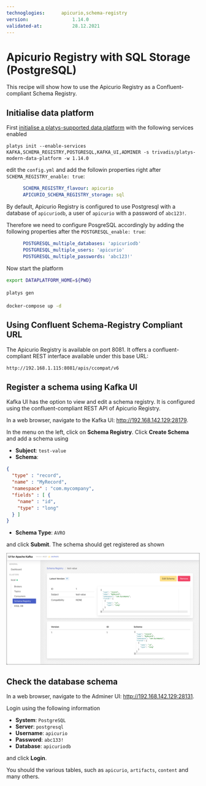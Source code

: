 ```yaml
---
technoglogies:      apicurio,schema-registry
version:				1.14.0
validated-at:			28.12.2021
---
```


# Apicurio Registry with SQL Storage (PostgreSQL)

This recipe will show how to use the Apicurio Registry as a Confluent-compliant Schema Registry.

## Initialise data platform

First [initialise a platys-supported data platform](../../../documentation/getting-started) with the following services enabled

```
platys init --enable-services KAFKA,SCHEMA_REGISTRY,POSTGRESQL,KAFKA_UI,ADMINER -s trivadis/platys-modern-data-platform -w 1.14.0
```

edit the `config.yml` and add the followin properties right after `SCHEMA_REGISTRY_enable: true`:


```yaml
      SCHEMA_REGISTRY_flavour: apicurio
      APICURIO_SCHEMA_REGISTRY_storage: sql  
```

By default, Apicurio Registry is configured to use Postgresql with a database of `apicuriodb`, a user of `apicurio` with a password of `abc123!`. 

Therefore we need to configure PosgreSQL accordingly by adding the following properties after the `POSTGRESQL_enable: true`: 

```yaml
      POSTGRESQL_multiple_databases: 'apicuriodb'
      POSTGRESQL_multiple_users: 'apicurio'
      POSTGRESQL_multiple_passwords: 'abc123!'
```

Now start the platform

```bash
export DATAPLATFORM_HOME=${PWD}

platys gen

docker-compose up -d
```

## Using Confluent Schema-Registry Compliant URL

The Apicurio Registry is available on port 8081. It offers a confluent-compliant REST interface available under this base URL:

```bash
http://192.168.1.115:8081/apis/ccompat/v6
```

## Register a schema using Kafka UI

Kafka UI has the option to view and edit a schema registry. It is configured using the confluent-compliant REST API of Apicurio Registry. 

In a web browser, navigate to the Kafka UI: <http://192.168.142.129:28179>.

In the menu on the left, click on **Schema Registry**. Click **Create Schema** and add a schema using

* **Subject**: `test-value` 
* **Schema**:

```json
{
  "type" : "record",
  "name" : "MyRecord",
  "namespace" : "com.mycompany",
  "fields" : [ {
    "name" : "id",
    "type" : "long"
  } ]
}
```
 * **Schema Type**: `AVRO`

and click **Submit**. The schema should get registered as shown

![](./images/kafka-ui-avro-schema.png)


## Check the database schema

In a web browser, navigate to the Adminer UI: <http://192.168.142.129:28131>.

Login using the following information

 * **System**: `PostgreSQL`
 * **Server**: `postgresql`
 * **Username**: `apicurio`
 * **Password**: `abc133!`
 * **Database**: `apicuriodb`

and click **Login**.

You should the various tables, such as `apicurio`, `artifacts`, `content` and many others.







